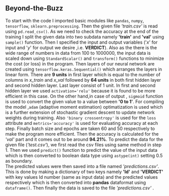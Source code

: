 ## Beyond-the-Buzz
To start with the code I imported basic modules like `pandas`, `numpy`, `tensorflow`, `sklearn.preprocessing`. Then the given file _'train.csv'_ is read using `pd.read_csv()`. As we need to check the accuracy at the end of the training I split the given data into two subdata namely __'train'__ and __'val'__ using `sample()` function. Then I specified the input and output variables ('*x*' for input and '*y*' for output we desire ,i.e. __VERDICT__). Also as the there is the wide range of numbers in data from 100 to 1000000, the input data is scaled down using `StandardScalar()` and `transform()` functions to minimize the cost (or loss) in the program. 
Then layers of our neural network are created using `tensorflow.keras.Sequential()` which arranges the layers in linear form. There are __9 units__ in first layer which is equal to the number of columns in *x_train* and *x_val* followed by **64 units** in both first hidden layer and second hidden layer. Last layer consist of 1 unit. In first and second hidden layer we used `activation='relu'` because it is found to be more efficient in this case. On the other hand,in case of output , `sigmoid` function is used to convert the given value to a value between __'0 to 1'__. For compiling the model ,`adam` (adaptive moment estimation) optimatization is used which is a further extension of stochastic gradient descent to update network weights during training. Also `'binary crossentropy'` is used for the `loss` attribute and `metrics='accuracy'` is used for evaluating accuracy at each step. Finally batch size and epochs are taken 60 and 50 respectively to make the program more efficient. Then the accuracy is calculated for the _'val'_ part and it comes out to be around __94.21%__.
To predict the data for the given file (_'test.csv'_), we first read the csv files using same method in step 1. Then we used `predict()` function to predict the value of the input data which is then converted to boolean data type using `astype(int)` setting 0.5 as boundary.  
The predicted values were then saved into a file named _'predictions.csv'_. This is done by making a dictionary of two keys namely __'Id'__ and __'VERDICT'__ with key values Id number (same as input data) and the predicted values respectively which is then converted into __pandas__ dataformat using `dataframe()`. Then finally the data
is saved to the file _'predictions.csv'_ .
